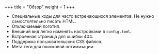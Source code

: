 +++
title = "Обзор"
weight = 1
+++

- Специальные коды для часто встречающихся элементов. Не нужно самостоятельно писать HTML.
- Отключаемый логотип.
- Внешний вид легко изменять настройками в `config.toml`.
- Встроенная страница для ошибки 404.
- Поддержка пользовательских CSS файлов.
- Мета теги для поисковой оптимизации.
